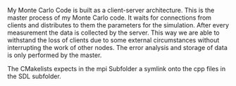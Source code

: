 My Monte Carlo Code is built as a client-server architecture.
This is the master process of my Monte Carlo code.
It waits for connections from clients and distributes to them the parameters for the simulation.
After every measurement the data is collected by the server. This way we are able to withstand the loss of clients
due to some external circumstances without interrupting the work of other nodes.
The error analysis and storage of data is only performed by the master.

The CMakelists expects in the mpi Subfolder a symlink onto the cpp files in the SDL subfolder.

